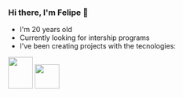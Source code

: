 ### Hi there, I'm Felipe 👋
<HTML>
  <body>
    <ul>
      <li>I'm 20 years old </li>
      <li>Currently looking for intership programs </li>
      <li>I've been creating projects with the tecnologies: </li>
    </ul style="display:flex;flex-type:column">
    <img src="https://s2.glbimg.com/DyDQQTZSF1oEiO8kawMIxP72KzQ=/290x417/s.glbimg.com/jo/g1/f/original/2011/08/22/22-java-300.jpg" height="65" width="50">
    <img src="https://upload.wikimedia.org/wikipedia/commons/thumb/9/99/Unofficial_JavaScript_logo_2.svg/480px-Unofficial_JavaScript_logo_2.svg.png" height="50"        width="50">
  </body>
</HTML>
